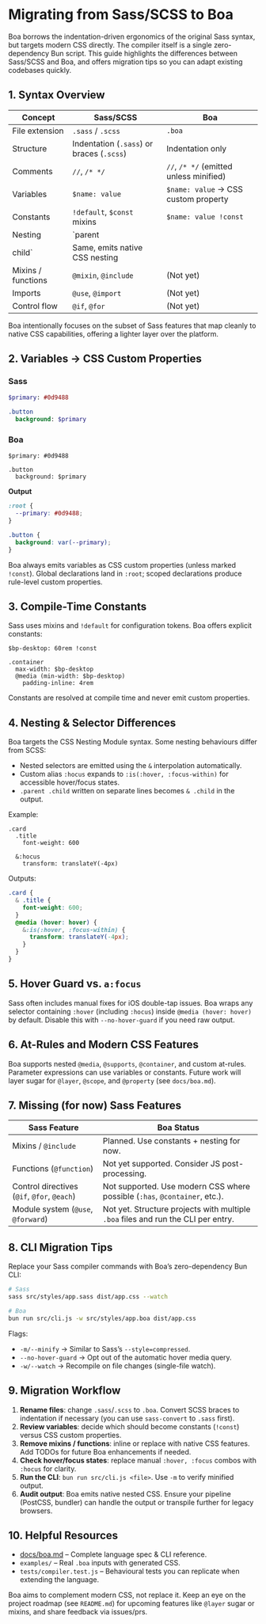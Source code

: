 # Migrating from Sass/SCSS to Boa

Boa borrows the indentation-driven ergonomics of the original Sass syntax, but targets modern CSS directly. The compiler itself is a single zero-dependency Bun script. This guide highlights the differences between Sass/SCSS and Boa, and offers migration tips so you can adapt existing codebases quickly.

## 1. Syntax Overview

| Concept | Sass/SCSS | Boa |
| --- | --- | --- |
| File extension | `.sass` / `.scss` | `.boa` |
| Structure | Indentation (`.sass`) or braces (`.scss`) | Indentation only |
| Comments | `//`, `/* */` | `//`, `/* */` (emitted unless minified) |
| Variables | `$name: value` | `$name: value` → CSS custom property |
| Constants | `!default`, `$const` mixins | `$name: value !const` |
| Nesting | `parent
  child` | Same, emits native CSS nesting |
| Mixins / functions | `@mixin`, `@include` | (Not yet) |
| Imports | `@use`, `@import` | (Not yet) |
| Control flow | `@if`, `@for` | (Not yet) |

Boa intentionally focuses on the subset of Sass features that map cleanly to native CSS capabilities, offering a lighter layer over the platform.

## 2. Variables → CSS Custom Properties

### Sass

```sass
$primary: #0d9488

.button
  background: $primary
```

### Boa

```boa
$primary: #0d9488

.button
  background: $primary
```

**Output**

```css
:root {
  --primary: #0d9488;
}

.button {
  background: var(--primary);
}
```

Boa always emits variables as CSS custom properties (unless marked `!const`). Global declarations land in `:root`; scoped declarations produce rule-level custom properties.

## 3. Compile-Time Constants

Sass uses mixins and `!default` for configuration tokens. Boa offers explicit constants:

```boa
$bp-desktop: 60rem !const

.container
  max-width: $bp-desktop
  @media (min-width: $bp-desktop)
    padding-inline: 4rem
```

Constants are resolved at compile time and never emit custom properties.

## 4. Nesting & Selector Differences

Boa targets the CSS Nesting Module syntax. Some nesting behaviours differ from SCSS:

- Nested selectors are emitted using the `&` interpolation automatically.
- Custom alias `:hocus` expands to `:is(:hover, :focus-within)` for accessible hover/focus states.
- `.parent .child` written on separate lines becomes `& .child` in the output.

Example:

```boa
.card
  .title
    font-weight: 600

  &:hocus
    transform: translateY(-4px)
```

Outputs:

```css
.card {
  & .title {
    font-weight: 600;
  }
  @media (hover: hover) {
    &:is(:hover, :focus-within) {
      transform: translateY(-4px);
    }
  }
}
```

## 5. Hover Guard vs. `a:focus`

Sass often includes manual fixes for iOS double-tap issues. Boa wraps any selector containing `:hover` (including `:hocus`) inside `@media (hover: hover)` by default. Disable this with `--no-hover-guard` if you need raw output.

## 6. At-Rules and Modern CSS Features

Boa supports nested `@media`, `@supports`, `@container`, and custom at-rules. Parameter expressions can use variables or constants. Future work will layer sugar for `@layer`, `@scope`, and `@property` (see `docs/boa.md`).

## 7. Missing (for now) Sass Features

| Sass Feature | Boa Status |
| --- | --- |
| Mixins / `@include` | Planned. Use constants + nesting for now. |
| Functions (`@function`) | Not yet supported. Consider JS post-processing. |
| Control directives (`@if`, `@for`, `@each`) | Not supported. Use modern CSS where possible (`:has`, `@container`, etc.). |
| Module system (`@use`, `@forward`) | Not yet. Structure projects with multiple `.boa` files and run the CLI per entry. |

## 8. CLI Migration Tips

Replace your Sass compiler commands with Boa’s zero-dependency Bun CLI:

```sh
# Sass
sass src/styles/app.sass dist/app.css --watch

# Boa
bun run src/cli.js -w src/styles/app.boa dist/app.css
```

Flags:

- `-m/--minify` → Similar to Sass’s `--style=compressed`.
- `--no-hover-guard` → Opt out of the automatic hover media query.
- `-w/--watch` → Recompile on file changes (single-file watch).

## 9. Migration Workflow

1. **Rename files**: change `.sass`/`.scss` to `.boa`. Convert SCSS braces to indentation if necessary (you can use `sass-convert` to `.sass` first).
2. **Review variables**: decide which should become constants (`!const`) versus CSS custom properties.
3. **Remove mixins / functions**: inline or replace with native CSS features. Add TODOs for future Boa enhancements if needed.
4. **Check hover/focus states**: replace manual `:hover, :focus` combos with `:hocus` for clarity.
5. **Run the CLI**: `bun run src/cli.js <file>`. Use `-m` to verify minified output.
6. **Audit output**: Boa emits native nested CSS. Ensure your pipeline (PostCSS, bundler) can handle the output or transpile further for legacy browsers.

## 10. Helpful Resources

- [docs/boa.md](./boa.md) – Complete language spec & CLI reference.
- `examples/` – Real `.boa` inputs with generated CSS.
- `tests/compiler.test.js` – Behavioural tests you can replicate when extending the language.

Boa aims to complement modern CSS, not replace it. Keep an eye on the project roadmap (see `README.md`) for upcoming features like `@layer` sugar or mixins, and share feedback via issues/prs.
